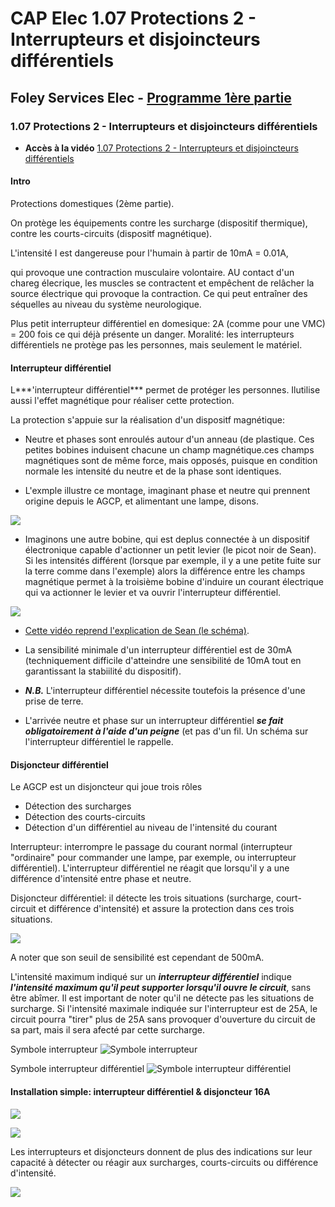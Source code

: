 # CAP Elec 1.07 Protections 2 - Interrupteurs et disjoincteurs différentiels
## Foley Services Elec - [Programme 1ère partie](../1ere_partie/README.md)

### 1.07 Protections 2 - Interrupteurs et disjoincteurs différentiels

- **Accès à la vidéo** [1.07 Protections 2 - Interrupteurs et disjoincteurs différentiels](https://youtu.be/JUcMXK3wq50)

#### Intro

Protections domestiques (2ème partie).

On protège les équipements contre les surcharge (dispositif thermique), contre les courts-circuits (dispositf magnétique).

L'intensité I est dangereuse pour l'humain à partir de 10mA = 0.01A,

qui provoque une contraction musculaire volontaire. AU contact d'un chareg élecrique, les muscles se contractent et empêchent de relâcher la source électrique qui provoque la contraction. Ce qui peut entraîner des séquelles au niveau du système neurologique.

Plus petit interrupteur différentiel en domesique: 2A (comme pour une VMC) = 200 fois ce qui déjà présente un danger. Moralité: les interrupteurs différentiels ne protège pas les personnes, mais seulement le matériel.

#### Interrupteur différentiel

L***'interrupteur différentiel*** permet de protéger les personnes. Ilutilise aussi l'effet magnétique pour réaliser cette protection.

La protection s'appuie sur la réalisation d'un dispositf magnétique:

- Neutre et phases sont enroulés autour d'un anneau (de plastique. Ces petites bobines induisent chacune un champ magnétique.ces champs magnétiques sont de même force, mais opposés, puisque en condition normale les intensité du neutre et de la phase sont identiques.

- L'exmple illustre ce montage, imaginant phase et neutre qui prennent origine depuis le AGCP, et alimentant une lampe, disons.

![](./images/Interrupteur_differentiel.png)

- Imaginons une autre bobine, qui est deplus connectée à un dispositif électronique capable d'actionner un petit levier (le picot noir de Sean). Si les intensités différent (lorsque par exemple, il y a une petite fuite sur la terre comme dans l'exemple) alors la différence entre les champs magnétique permet à la troisième bobine d'induire un courant électrique qui va actionner le levier et va ouvrir l'interrupteur différentiel.

![](./images/Interrupteur_differentiel_bis.png)

- [Cette vidéo reprend l'explication de Sean (le schéma)](https://www.youtube.com/watch?v=kDtADAecaLc&ab_channel=MGElec).

- La sensibilité minimale d'un interrupteur différentiel est de 30mA (techniquement difficile d'atteindre une sensibilité de 10mA tout en garantissant la stabiilité du dispositif).

- ***N.B.*** L'interrupteur différentiel nécessite toutefois la présence d'une prise de terre.

- L'arrivée neutre et phase sur un interrupteur différentiel ***se fait obligatoirement à l'aide d'un peigne*** (et pas d'un fil. Un schéma sur l'interrupteur différentiel le rappelle.

#### Disjoncteur différentiel

Le AGCP est un disjoncteur qui joue trois rôles

- Détection des surcharges
- Détection des courts-circuits
- Détection d'un différentiel au niveau de l'intensité du courant

Interrupteur: interrompre le passage du courant normal (interrupteur "ordinaire" pour commander une lampe, par exemple, ou interrupteur différentiel). L'interrupteur différentiel ne réagit que lorsqu'il y a une différence d'intensité entre phase et neutre.

Disjoncteur différentiel: il détecte les trois situations (surcharge, court-circuit et différence d'intensité) et assure la protection dans ces trois situations.

![](./images/Interrupteur_differentiel_ter.jpg)

A noter que son seuil de sensibilité est cependant de 500mA.

L'intensité maximum indiqué sur un ***interrupteur différentiel*** indique ***l'intensité maximum qu'il peut supporter lorsqu'il ouvre le circuit***, sans être abîmer. Il est important de noter qu'il ne détecte pas les situations de surcharge. Si l'intensité maximale indiquée sur l'interrupteur est de 25A, le circuit pourra "tirer" plus de 25A sans provoquer d'ouverture du circuit de sa part, mais il sera afecté par cette surcharge.

Symbole interrupteur
![Symbole interrupteur](./images/Symbole_interrupteur.jpeg)

Symbole interrupteur différentiel
![Symbole interrupteur différentiel](./images/Symbole_interrupteur_differentiel.jpeg)

#### Installation simple: interrupteur différentiel & disjoncteur 16A

![](./images/Disjoncteur_close_up.png)

![](./images/Disjoncteur_close_up_bis.jpg)

Les interrupteurs et disjoncteurs donnent de plus des indications sur leur capacité à détecter ou réagir aux surcharges, courts-circuits ou différence d'intensité.

![](./images/Schema_disjoncteur.png)


